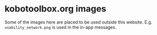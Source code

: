 # kobotoolbox.org images

Some of the images here are placed to be used outside this website. E.g.
`usability_network.png` is used in the in-app messages.
